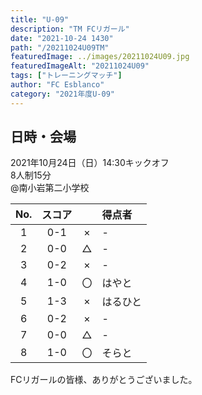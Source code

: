 ```yaml
---
title: "U-09"
description: "TM FCリガール"
date: "2021-10-24 1430"
path: "/20211024U09TM"
featuredImage: ../images/20211024U09.jpg
featuredImageAlt: "20211024U09"
tags: ["トレーニングマッチ"]
author: "FC Esblanco"
category: "2021年度U-09"
---
```


## 日時・会場

2021年10月24日（日）14:30キックオフ<br>
8人制15分<br>
@南小岩第二小学校

| No.| スコア |   | 得点者  |
|:--:|:------:|:-:|:--------|
| 1  | 0-1 | × |-|
| 2  | 0-0 | △ |-|
| 3  | 0-2 | × |-|
| 4  | 1-0 | 〇 |はやと|
| 5  | 1-3 | × |はるひと|
| 6  | 0-2 | × |-|
| 7  | 0-0 | △ |-|
| 8  | 1-0 | 〇 |そらと|

FCリガールの皆様、ありがとうございました。